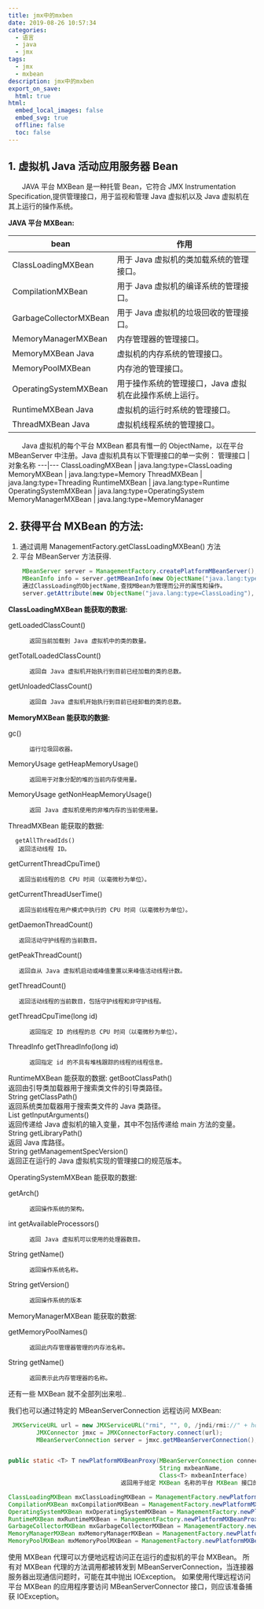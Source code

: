 ```yaml
---
title: jmx中的mxben
date: 2019-08-26 10:57:34
categories:
  - 语言
  - java
  - jmx
tags:
  - jmx
  - mxbean
description: jmx中的mxben
export_on_save:
  html: true
html:
  embed_local_images: false
  embed_svg: true
  offline: false
  toc: false
---
```


## 1. 虚拟机 Java 活动应用服务器 Bean

&emsp;&emsp;JAVA 平台 MXBean 是一种托管 Bean，它符合 JMX Instrumentation Specification,提供管理接口，用于监视和管理 Java 虚拟机以及 Java 虚拟机在其上运行的操作系统。

**JAVA 平台 MXBean:**

| bean                   | 作用                                                    |
| ---------------------- | ------------------------------------------------------- |
| ClassLoadingMXBean     | 用于 Java 虚拟机的类加载系统的管理接口。                |
| CompilationMXBean      | 用于 Java 虚拟机的编译系统的管理接口。                  |
| GarbageCollectorMXBean | 用于 Java 虚拟机的垃圾回收的管理接口。                  |
| MemoryManagerMXBean    | 内存管理器的管理接口。                                  |
| MemoryMXBean Java      | 虚拟机的内存系统的管理接口。                            |
| MemoryPoolMXBean       | 内存池的管理接口。                                      |
| OperatingSystemMXBean  | 用于操作系统的管理接口，Java 虚拟机在此操作系统上运行。 |
| RuntimeMXBean Java     | 虚拟机的运行时系统的管理接口。                          |
| ThreadMXBean Java      | 虚拟机线程系统的管理接口。                              |

&emsp;&emsp;Java 虚拟机的每个平台 MXBean 都具有惟一的 ObjectName，以在平台 MBeanServer 中注册。Java 虚拟机具有以下管理接口的单一实例：
管理接口 | 对象名称
---|---
ClassLoadingMXBean | java.lang:type=ClassLoading
MemoryMXBean | java.lang:type=Memory
ThreadMXBean | java.lang:type=Threading
RuntimeMXBean | java.lang:type=Runtime
OperatingSystemMXBean | java.lang:type=OperatingSystem
MemoryManagerMXBean | java.lang:type=MemoryManager

## 2. 获得平台 MXBean 的方法:

1. 通过调用 ManagementFactory.getClassLoadingMXBean() 方法
2. 平台 MBeanServer 方法获得.

```java
    MBeanServer server = ManagementFactory.createPlatformMBeanServer();
    MBeanInfo info = server.getMBeanInfo(new ObjectName("java.lang:type=ClassLoading")); //
    通过ClassLoading的ObjectName,查找MBean为管理而公开的属性和操作。
    server.getAttribute(new ObjectName("java.lang:type=ClassLoading"), "TotalLoadedClassCount")  //返回自 Java 虚拟机开始执行到目前已经加载的类的总数.
```

**ClassLoadingMXBean 能获取的数据:**

getLoadedClassCount()

          返回当前加载到 Java 虚拟机中的类的数量。


getTotalLoadedClassCount()

          返回自 Java 虚拟机开始执行到目前已经加载的类的总数。


getUnloadedClassCount()

          返回自 Java 虚拟机开始执行到目前已经卸载的类的总数。

**MemoryMXBean 能获取的数据:**

gc()

          运行垃圾回收器。


MemoryUsage getHeapMemoryUsage()

          返回用于对象分配的堆的当前内存使用量。


MemoryUsage getNonHeapMemoryUsage()

          返回 Java 虚拟机使用的非堆内存的当前使用量。

ThreadMXBean 能获取的数据:

      getAllThreadIds()
       返回活动线程 ID。


getCurrentThreadCpuTime()

       返回当前线程的总 CPU 时间（以毫微秒为单位）。


getCurrentThreadUserTime()

       返回当前线程在用户模式中执行的 CPU 时间（以毫微秒为单位）。


getDaemonThreadCount()

       返回活动守护线程的当前数目。


getPeakThreadCount()

       返回自从 Java 虚拟机启动或峰值重置以来峰值活动线程计数。


getThreadCount()

       返回活动线程的当前数目，包括守护线程和非守护线程。


getThreadCpuTime(long id)

          返回指定 ID 的线程的总 CPU 时间（以毫微秒为单位）。


ThreadInfo getThreadInfo(long id)

          返回指定 id 的不具有堆栈跟踪的线程的线程信息。



RuntimeMXBean 能获取的数据:
getBootClassPath()  
 返回由引导类加载器用于搜索类文件的引导类路径。  
 String getClassPath()  
 返回系统类加载器用于搜索类文件的 Java 类路径。  
 List<String> getInputArguments()  
 返回传递给 Java 虚拟机的输入变量，其中不包括传递给 main 方法的变量。
String getLibraryPath()  
 返回 Java 库路径。  
 String getManagementSpecVersion()  
 返回正在运行的 Java 虚拟机实现的管理接口的规范版本。  
  
OperatingSystemMXBean 能获取的数据:

getArch()

          返回操作系统的架构。


int getAvailableProcessors()

          返回 Java 虚拟机可以使用的处理器数目。


String getName()

          返回操作系统名称。


String getVersion()

          返回操作系统的版本


MemoryManagerMXBean 能获取的数据:

getMemoryPoolNames()

          返回此内存管理器管理的内存池名称。


String getName()

          返回表示此内存管理器的名称。



还有一些 MXBean 就不全部列出来啦..

我们也可以通过特定的 MBeanServerConnection 远程访问 MXBean:

```java
 JMXServiceURL url = new JMXServiceURL("rmi", "", 0, /jndi/rmi://" + host + ":" + port + "/jmxrmi);
        JMXConnector jmxc = JMXConnectorFactory.connect(url);
        MBeanServerConnection server = jmxc.getMBeanServerConnection();


public static <T> T newPlatformMXBeanProxy(MBeanServerConnection connection,
                                           String mxbeanName,
                                           Class<T> mxbeanInterface)
                                返回用于给定 MXBean 名称的平台 MXBean 接口的代理，以便通过给定 MBeanServerConnection 转发其方法调用。

ClassLoadingMXBean mxClassLoadingMXBean = ManagementFactory.newPlatformMXBeanProxy(mBeanServerConnection, ManagementFactory.CLASS_LOADING_MXBEAN_NAME, ClassLoadingMXBean.class);
CompilationMXBean mxCompilationMXBean = ManagementFactory.newPlatformMXBeanProxy(mBeanServerConnection, ManagementFactory.COMPILATION_MXBEAN_NAME, CompilationMXBean.class);
OperatingSystemMXBean mxOperatingSystemMXBean = ManagementFactory.newPlatformMXBeanProxy(mBeanServerConnection, ManagementFactory.OPERATING_SYSTEM_MXBEAN_NAME, OperatingSystemMXBean.class);
RuntimeMXBean mxRuntimeMXBean = ManagementFactory.newPlatformMXBeanProxy(mBeanServerConnection, ManagementFactory.RUNTIME_MXBEAN_NAME, RuntimeMXBean.class);
GarbageCollectorMXBean mxGarbageCollectorMXBean = ManagementFactory.newPlatformMXBeanProxy(mBeanServerConnection, ManagementFactory.GARBAGE_COLLECTOR_MXBEAN_DOMAIN_TYPE, GarbageCollectorMXBean.class);
MemoryManagerMXBean mxMemoryManagerMXBean = ManagementFactory.newPlatformMXBeanProxy(mBeanServerConnection, ManagementFactory.MEMORY_MANAGER_MXBEAN_DOMAIN_TYPE, MemoryManagerMXBean.class);
MemoryPoolMXBean mxMemoryPoolMXBean = ManagementFactory.newPlatformMXBeanProxy(mBeanServerConnection, ManagementFactory.MEMORY_POOL_MXBEAN_DOMAIN_TYPE, MemoryPoolMXBean.class);
```

使用 MXBean 代理可以方便地远程访问正在运行的虚拟机的平台 MXBean。
所有对 MXBean 代理的方法调用都被转发到 MBeanServerConnection，当连接器服务器出现通信问题时，可能在其中抛出 IOException。
如果使用代理远程访问平台 MXBean 的应用程序要访问 MBeanServerConnector 接口，则应该准备捕获 IOException。
